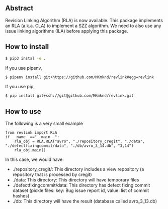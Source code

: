 
## Abstract
Revision Linking Algorithm (RLA) is now available.
This package implements an RLA (a.k.a. CLA) to implement a SZZ algorithm.
We need to also use any issue linking algorithms (ILA) before
applying this package.


## How to install

```bash
$ pip3 instal -e .
```

If you use pipenv,

```bash
$ pipenv install git+https://github.com/MKmknd/revlink#egg=revlink
```

If you use pip,
```bash
$ pip install git+ssh://git@github.com/MKmknd/revlink.git
```


## How to use
The following is a very small example

```
from revlink import RLA
if __name__=="__main__":
    rla_obj = RLA.RLA("avro", "./repository_cregit", "./data", "./defectfixingcommit/data", "./db/avro_3_14.db", "3,14")
    rla_obj.main()
```

In this case, we would have:
- ./repository_cregit/: This directory includes a view repository (a repository that is processed by cregit)
- ./data: This directory: This directory will have temporary files
- ./defectfixingcommit/data: This directory has defect fixing commit dataset (pickle files: key: Bug issue report id, value: list of commit hashes)
- ./db: This directory will have the result (database called avro_3_13.db)


